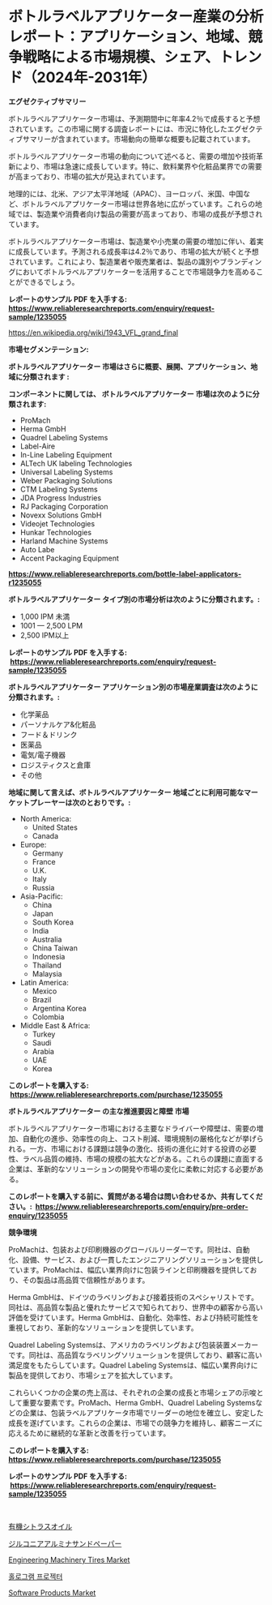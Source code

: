 <p><h1>ボトルラベルアプリケーター産業の分析レポート：アプリケーション、地域、競争戦略による市場規模、シェア、トレンド（2024年-2031年）</h1></p><p><strong>エグゼクティブサマリー</strong></p>
<p><p>ボトルラベルアプリケーター市場は、予測期間中に年率4.2％で成長すると予想されています。この市場に関する調査レポートには、市況に特化したエグゼクティブサマリーが含まれています。市場動向の簡単な概要も記載されています。</p><p>ボトルラベルアプリケーター市場の動向について述べると、需要の増加や技術革新により、市場は急速に成長しています。特に、飲料業界や化粧品業界での需要が高まっており、市場の拡大が見込まれています。</p><p>地理的には、北米、アジア太平洋地域（APAC）、ヨーロッパ、米国、中国など、ボトルラベルアプリケーター市場は世界各地に広がっています。これらの地域では、製造業や消費者向け製品の需要が高まっており、市場の成長が予想されています。</p><p>ボトルラベルアプリケーター市場は、製造業や小売業の需要の増加に伴い、着実に成長しています。予測される成長率は4.2％であり、市場の拡大が続くと予想されています。これにより、製造業者や販売業者は、製品の識別やブランディングにおいてボトルラベルアプリケーターを活用することで市場競争力を高めることができるでしょう。</p></p>
<p><strong>レポートのサンプル PDF を入手する: <a href="https://www.reliableresearchreports.com/enquiry/request-sample/1235055">https://www.reliableresearchreports.com/enquiry/request-sample/1235055</a></strong></p>
<p><a href="https://en.wikipedia.org/wiki/1943_VFL_grand_final">https://en.wikipedia.org/wiki/1943_VFL_grand_final</a></p>
<p><strong>市場セグメンテーション:</strong></p>
<p><strong> ボトルラベルアプリケーター 市場はさらに概要、展開、アプリケーション、地域に分類されます :</strong></p>
<p><strong>コンポーネントに関しては、 ボトルラベルアプリケーター 市場は次のように分類されます: &nbsp;</strong></p>
<p><ul><li>ProMach</li><li>Herma GmbH</li><li>Quadrel Labeling Systems</li><li>Label-Aire</li><li>In-Line Labeling Equipment</li><li>ALTech UK labeling Technologies</li><li>Universal Labeling Systems</li><li>Weber Packaging Solutions</li><li>CTM Labeling Systems</li><li>JDA Progress Industries</li><li>RJ Packaging Corporation</li><li>Novexx Solutions GmbH</li><li>Videojet Technologies</li><li>Hunkar Technologies</li><li>Harland Machine Systems</li><li>Auto Labe</li><li>Accent Packaging Equipment</li></ul></p>
<p><strong><a href="https://www.reliableresearchreports.com/bottle-label-applicators-r1235055">https://www.reliableresearchreports.com/bottle-label-applicators-r1235055</a></strong></p>
<p><strong> ボトルラベルアプリケーター タイプ別の市場分析は次のように分類されます。:</strong></p>
<p><ul><li>1,000 IPM 未満</li><li>1001 — 2,500 LPM</li><li>2,500 IPM以上</li></ul></p>
<p><strong>レポートのサンプル PDF を入手する: &nbsp;<a href="https://www.reliableresearchreports.com/enquiry/request-sample/1235055">https://www.reliableresearchreports.com/enquiry/request-sample/1235055</a></strong></p>
<p><strong> ボトルラベルアプリケーター アプリケーション別の市場産業調査は次のように分類されます。:</strong></p>
<p><ul><li>化学薬品</li><li>パーソナルケア&化粧品</li><li>フード＆ドリンク</li><li>医薬品</li><li>電気/電子機器</li><li>ロジスティクスと倉庫</li><li>その他</li></ul></p>
<p><strong>地域に関して言えば、ボトルラベルアプリケーター 地域ごとに利用可能なマーケットプレーヤーは次のとおりです。:</strong></p>
<p><ul>
    <li>
        North America:
        <ul>
            <li>United States</li>
            <li>Canada</li>
        </ul>
    </li>
    <li>
        Europe:
        <ul>
            <li>Germany</li>
            <li>France</li>
            <li>U.K.</li>
            <li>Italy</li>
            <li>Russia</li>
        </ul>
    </li>
    <li>
        Asia-Pacific:
        <ul>
            <li>China</li>
            <li>Japan</li>
            <li>South Korea</li>
            <li>India</li>
            <li>Australia</li>
            <li>China Taiwan</li>
            <li>Indonesia</li>
            <li>Thailand</li>
            <li>Malaysia</li>
        </ul>
    </li>
    <li>
        Latin America:
        <ul>
            <li>Mexico</li>
            <li>Brazil</li>
            <li>Argentina Korea</li>
            <li>Colombia</li>
        </ul>
    </li>
    <li>
        Middle East & Africa:
        <ul>
            <li>Turkey</li>
            <li>Saudi</li>
            <li>Arabia</li>
            <li>UAE</li>
            <li>Korea</li>
        </ul>
    </li>
    </ul></p>
<p><strong>このレポートを購入する: &nbsp;<a href="https://www.reliableresearchreports.com/purchase/1235055">https://www.reliableresearchreports.com/purchase/1235055</a></strong></p>
<p><strong>ボトルラベルアプリケーター の主な推進要因と障壁 市場</strong></p>
<p><p>ボトルラベルアプリケーター市場における主要なドライバーや障壁は、需要の増加、自動化の進歩、効率性の向上、コスト削減、環境規制の厳格化などが挙げられる。一方、市場における課題は競争の激化、技術の進化に対する投資の必要性、ラベル品質の維持、市場の規模の拡大などがある。これらの課題に直面する企業は、革新的なソリューションの開発や市場の変化に柔軟に対応する必要がある。</p></p>
<p><strong>このレポートを購入する前に、質問がある場合は問い合わせるか、共有してください。:&nbsp; <a href="https://www.reliableresearchreports.com/enquiry/pre-order-enquiry/1235055">https://www.reliableresearchreports.com/enquiry/pre-order-enquiry/1235055</a></strong></p>
<p><strong>競争環境</strong></p>
<p><p>ProMachは、包装および印刷機器のグローバルリーダーです。同社は、自動化、設備、サービス、および一貫したエンジニアリングソリューションを提供しています。ProMachは、幅広い業界向けに包装ラインと印刷機器を提供しており、その製品は高品質で信頼性があります。</p><p>Herma GmbHは、ドイツのラベリングおよび接着技術のスペシャリストです。同社は、高品質な製品と優れたサービスで知られており、世界中の顧客から高い評価を受けています。Herma GmbHは、自動化、効率性、および持続可能性を重視しており、革新的なソリューションを提供しています。</p><p>Quadrel Labeling Systemsは、アメリカのラベリングおよび包装装置メーカーです。同社は、高品質なラベリングソリューションを提供しており、顧客に高い満足度をもたらしています。Quadrel Labeling Systemsは、幅広い業界向けに製品を提供しており、市場シェアを拡大しています。</p><p>これらいくつかの企業の売上高は、それぞれの企業の成長と市場シェアの示唆として重要な要素です。ProMach、Herma GmbH、Quadrel Labeling Systemsなどの企業は、包装ラベルアプリケータ市場でリーダーの地位を確立し、安定した成長を遂げています。これらの企業は、市場での競争力を維持し、顧客ニーズに応えるために継続的な革新と改善を行っています。</p></p>
<p><strong>このレポートを購入する: &nbsp; <a href="https://www.reliableresearchreports.com/purchase/1235055">https://www.reliableresearchreports.com/purchase/1235055</a></strong></p>
<p><strong>レポートのサンプル PDF を入手する: &nbsp;<a href="https://www.reliableresearchreports.com/enquiry/request-sample/1235055">https://www.reliableresearchreports.com/enquiry/request-sample/1235055</a></strong><strong></strong></p>
<p>&nbsp;</p>
<p><p><a href="https://github.com/TerrellConn/Market-Research-Report-List-2/blob/main/802127311903.md">有機シトラスオイル</a></p><p><a href="https://github.com/RandallRunte2023/Market-Research-Report-List-2/blob/main/715566211904.md">ジルコニアアルミナサンドペーパー</a></p><p><a href="https://github.com/JosephMorgnlvXXff/Market-Research-Report-List-1/blob/main/engineering-machinery-tires-market.md">Engineering Machinery Tires Market</a></p><p><a href="https://github.com/LuckeyCorbin/Market-Research-Report-List-1/blob/main/535649117708.md">홀로그램 프로젝터</a></p><p><a href="https://issuu.com/reportprime-2/docs/software-products-market-size-2030.pptx">Software Products Market</a></p></p>